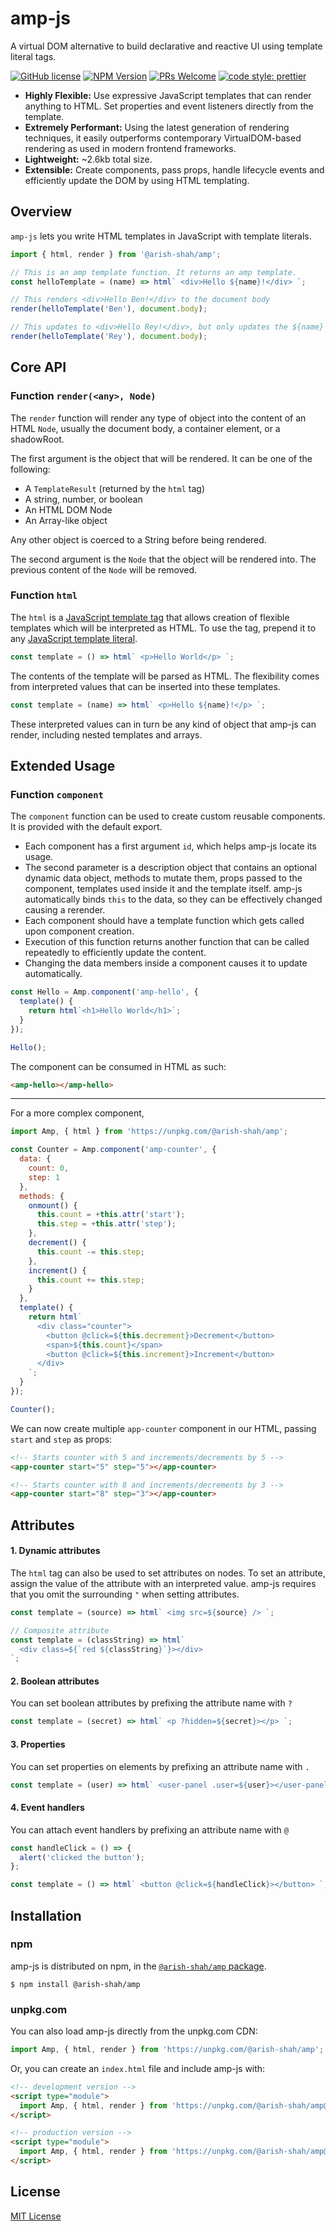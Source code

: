 # amp-js

A virtual DOM alternative to build declarative and reactive UI using template literal tags.

[![GitHub license](https://img.shields.io/github/license/Arish-Shah/amp-js?color=blue)](https://github.com/Arish-Shah/amp-js/blob/master/LICENSE)
[![NPM Version](https://img.shields.io/npm/v/@arish-shah/amp.svg)](https://www.npmjs.com/package/@arish-shah/amp)
[![PRs Welcome](https://img.shields.io/badge/PRs-welcome-brightgreen.svg)](https://github.com/Arish-Shah/amp-js/pulls)
[![code style: prettier](https://img.shields.io/badge/code_style-prettier-ff69b4.svg)](https://github.com/prettier/prettier)

- **Highly Flexible:** Use expressive JavaScript templates that can render anything to HTML. Set properties and event listeners directly from the template.
- **Extremely Performant:** Using the latest generation of rendering techniques, it easily outperforms contemporary VirtualDOM-based rendering as used in modern frontend frameworks.
- **Lightweight:** ~2.6kb total size.
- **Extensible:** Create components, pass props, handle lifecycle events and efficiently update the DOM by using HTML templating.

## Overview

`amp-js` lets you write HTML templates in JavaScript with template literals.

```javascript
import { html, render } from '@arish-shah/amp';

// This is an amp template function. It returns an amp template.
const helloTemplate = (name) => html` <div>Hello ${name}!</div> `;

// This renders <div>Hello Ben!</div> to the document body
render(helloTemplate('Ben'), document.body);

// This updates to <div>Hello Rey!</div>, but only updates the ${name} part
render(helloTemplate('Rey'), document.body);
```

## Core API

### Function `render(<any>, Node)`

The `render` function will render any type of object into the content of an HTML `Node`, usually the document body, a container element, or a shadowRoot.

The first argument is the object that will be rendered. It can be one of the following:

- A `TemplateResult` (returned by the `html` tag)
- A string, number, or boolean
- An HTML DOM Node
- An Array-like object

Any other object is coerced to a String before being rendered.

The second argument is the `Node` that the object will be rendered into. The previous content of the `Node` will be removed.

### Function `html`

The `html` is a [JavaScript template tag](https://developer.mozilla.org/en-US/docs/Web/JavaScript/Reference/Template_literals#Tagged_templates) that allows creation of flexible templates which will be interpreted as HTML. To use the tag, prepend it to any [JavaScript template literal](https://developer.mozilla.org/en-US/docs/Web/JavaScript/Reference/Template_literals).

```javascript
const template = () => html` <p>Hello World</p> `;
```

The contents of the template will be parsed as HTML. The flexibility comes from interpreted values that can be inserted into these templates.

```javascript
const template = (name) => html` <p>Hello ${name}!</p> `;
```

These interpreted values can in turn be any kind of object that amp-js can render, including nested templates and arrays.

## Extended Usage

### Function `component`

The `component` function can be used to create custom reusable components. It is provided with the default export.

- Each component has a first argument `id`, which helps amp-js locate its usage.
- The second parameter is a description object that contains an optional dynamic data object, methods to mutate them, props passed to the component, templates used inside it and the template itself. amp-js automatically binds `this` to the data, so they can be effectively changed causing a rerender.
- Each component should have a template function which gets called upon component creation.
- Execution of this function returns another function that can be called repeatedly to efficiently update the content.
- Changing the data members inside a component causes it to update automatically.

```javascript
const Hello = Amp.component('amp-hello', {
  template() {
    return html`<h1>Hello World</h1>`;
  }
});

Hello();
```

The component can be consumed in HTML as such:

```html
<amp-hello></amp-hello>
```

---

For a more complex component,

```javascript
import Amp, { html } from 'https://unpkg.com/@arish-shah/amp';

const Counter = Amp.component('amp-counter', {
  data: {
    count: 0,
    step: 1
  },
  methods: {
    onmount() {
      this.count = +this.attr('start');
      this.step = +this.attr('step');
    },
    decrement() {
      this.count -= this.step;
    },
    increment() {
      this.count += this.step;
    }
  },
  template() {
    return html`
      <div class="counter">
        <button @click=${this.decrement}>Decrement</button>
        <span>${this.count}</span>
        <button @click=${this.increment}>Increment</button>
      </div>
    `;
  }
});

Counter();
```

We can now create multiple `app-counter` component in our HTML, passing `start` and `step` as props:

```html
<!-- Starts counter with 5 and increments/decrements by 5 -->
<app-counter start="5" step="5"></app-counter>

<!-- Starts counter with 8 and increments/decrements by 3 -->
<app-counter start="8" step="3"></app-counter>
```

## Attributes

#### 1. Dynamic attributes

The `html` tag can also be used to set attributes on nodes. To set an attribute, assign the value of the attribute with an interpreted value. amp-js requires that you omit the surrounding `"` when setting attributes.

```javascript
const template = (source) => html` <img src=${source} /> `;

// Composite attribute
const template = (classString) => html`
  <div class=${`red ${classString}`}></div>
`;
```

#### 2. Boolean attributes

You can set boolean attributes by prefixing the attribute name with `?`

```javascript
const template = (secret) => html` <p ?hidden=${secret}></p> `;
```

#### 3. Properties

You can set properties on elements by prefixing an attribute name with `.`

```javascript
const template = (user) => html` <user-panel .user=${user}></user-panel> `;
```

#### 4. Event handlers

You can attach event handlers by prefixing an attribute name with `@`

```javascript
const handleClick = () => {
  alert('clicked the button');
};

const template = () => html` <button @click=${handleClick}></button> `;
```

## Installation

### npm

amp-js is distributed on npm, in the [`@arish-shah/amp` package](https://www.npmjs.com/package/@arish-shah/amp).

```
$ npm install @arish-shah/amp
```

### <span>unpkg</span>.com

You can also load amp-js directly from the unpkg.com CDN:

```javascript
import Amp, { html, render } from 'https://unpkg.com/@arish-shah/amp';
```

Or, you can create an `index.html` file and include amp-js with:

```html
<!-- development version -->
<script type="module">
  import Amp, { html, render } from 'https://unpkg.com/@arish-shah/amp@latest/amp.js';
</script>

<!-- production version -->
<script type="module">
  import Amp, { html, render } from 'https://unpkg.com/@arish-shah/amp@latest/amp.min.js';
</script>
```

## License

[MIT License](LICENSE)
